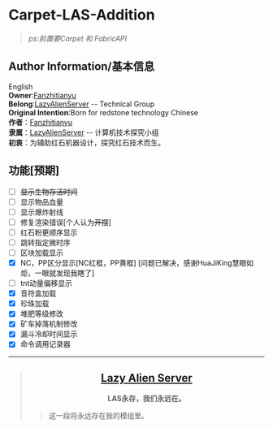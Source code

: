 # Carpet-LAS-Addition
>*ps:前置要Carpet 和 FabricAPI*
>

## Author Information/基本信息
English   
**Owner**:[Fanzhitianyu](https://space.bilibili.com/3461569335790303)  
**Belong**:[LazyAlienServer](https://lazyalienserver.top/) -- Technical Group  
**Original Intention**:Born for redstone technology
Chinese   
**作者**：[Fanzhitianyu](https://space.bilibili.com/3461569335790303)   
**隶属**：[LazyAlienServer](https://lazyalienserver.top/) -- 计算机技术探究小组   
**初衷**：为辅助红石机器设计，探究红石技术而生。

## **功能[预期]**
- [ ] ~~显示生物存活时间~~
- [ ] 显示物品血量
- [ ] 显示爆炸射线
- [ ] 修复渲染错误[个人认为~~开摆~~]
- [ ] 红石粉更顺序显示
- [ ] 跳转指定微时序
- [ ] 区块加载显示
- [x] NC，PP区分显示[NC红框，PP黄框] [问题已解决，感谢HuaJiKing慧眼如炬，一眼就发现我瞎了]
- [ ] tnt动量偏移显示
- [x] 音符盒加载
- [x] 珍珠加载
- [x] 堆肥等级修改
- [x] 矿车掉落机制修改
- [x] 漏斗冷却时间显示
- [x] 命令调用记录器
---
>##  [<center>**Lazy Alien Server**</center>](LAS/Lazy-Alien-Server.md)
>  **<center>LAS永存，我们永远在。</center>**
>> 这一段将永远存在我的模组里。
> 
